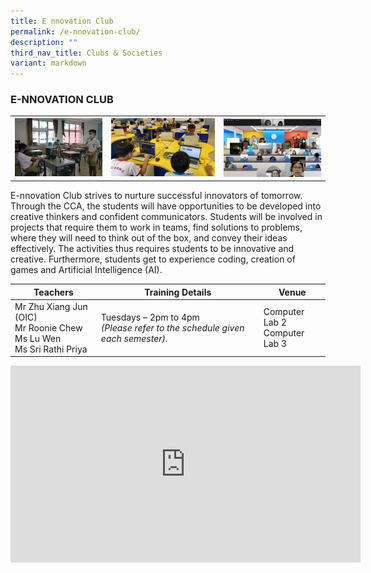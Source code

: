 ```yaml
---
title: E nnovation Club
permalink: /e-nnovation-club/
description: ""
third_nav_title: Clubs & Societies
variant: markdown
---
```

### E-NNOVATION CLUB

<table>
	<tbody><tr>
		<td width="30%"><img src="/images/Ennovation1.jpg"></td>
		<td width="35%"><img src="/images/Ennovation2.jpg"></td>
		<td width="33%"><img src="/images/Ennovation3.jpg"></td>
	</tr>
</tbody></table>

E-nnovation Club strives to nurture successful innovators of tomorrow. Through the CCA, the students will have opportunities to be developed into creative thinkers and confident communicators. Students will be involved in projects that require them to work in teams, find solutions to problems, where they will need to think out of the box, and convey their ideas effectively. The activities thus requires students to be innovative and creative. Furthermore, students get to experience coding, creation of games and Artificial Intelligence (AI).

| Teachers | Training Details | Venue |
| --- | --- | --- |
| Mr Zhu Xiang Jun (OIC)<br>Mr Roonie Chew<br>Ms Lu Wen<br>Ms Sri Rathi Priya | Tuesdays – 2pm to 4pm<br>*(Please refer to the schedule given each semester).* | Computer Lab 2<br>Computer Lab 3 |

<iframe allowfullscreen="" allow="accelerometer; autoplay; clipboard-write; encrypted-media; gyroscope; picture-in-picture; web-share" frameborder="0" title="YouTube video player" src="https://www.youtube.com/embed/YIeODAdcrHw?si=35568pqIbCNXTX3R" height="315" width="560"></iframe>
